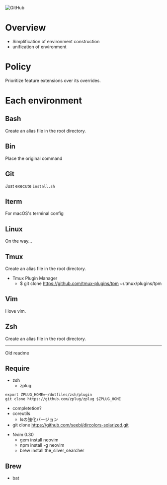 ![GitHub](https://img.shields.io/github/license/toshiki670/dotfiles?style=flat-square)

# Overview
* Simplification of environment construction
* unification of environment



# Policy
Prioritize feature extensions over its overrides.



# Each environment
## Bash
Create an alias file in the root directory.


## Bin
Place the original command


## Git
Just execute `install.sh`


## Iterm
For macOS's terminal config


## Linux
On the way...


## Tmux
Create an alias file in the root directory.

* Tmux Plugin Manager
  - $ git clone https://github.com/tmux-plugins/tpm ~/.tmux/plugins/tpm


## Vim
I love vim.


## Zsh
Create an alias file in the root directory.


--------------------------------------
Old readme

## Require
* zsh
  - zplug
```
export ZPLUG_HOME=~/dotfiles/zsh/plugin
git clone https://github.com/zplug/zplug $ZPLUG_HOME
```

  - completetion?
  - coreutils
    + lsの強化バージョン
  - git clone https://github.com/seebi/dircolors-solarized.git

* Nvim 0.30
  - gem install neovim
  - npm install -g neovim
  - brew install the_silver_searcher


## Brew
* bat
